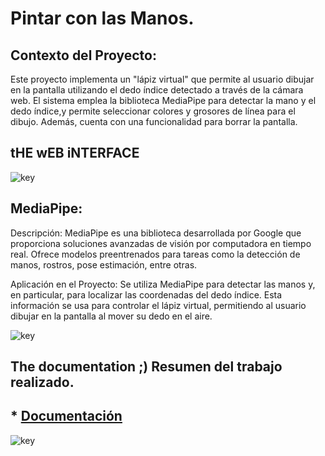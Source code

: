 # Pintar con las Manos.

## Contexto del Proyecto:

Este proyecto implementa un "lápiz virtual" que permite al usuario dibujar en la pantalla utilizando el dedo índice detectado a través de la cámara web. 
El sistema emplea la biblioteca MediaPipe para detectar la mano y el dedo índice,y permite seleccionar colores y grosores de línea para el dibujo. 
Además, cuenta con una funcionalidad para borrar la pantalla.

## tHE wEB iNTERFACE
![key](../main/mano%20(3).jpg)

## MediaPipe:
Descripción: MediaPipe es una biblioteca desarrollada por Google que proporciona soluciones avanzadas de visión por computadora en tiempo real. 
Ofrece modelos preentrenados para tareas como la detección de manos, rostros, pose estimación, entre otras.

Aplicación en el Proyecto: Se utiliza MediaPipe para detectar las manos y, en particular, para localizar las coordenadas del dedo índice. 
Esta información se usa para controlar el lápiz virtual, permitiendo al usuario dibujar en la pantalla al mover su dedo en el aire.

![key](../main/mano%20(1).jpg)

## The documentation ;) Resumen del trabajo realizado.
## * [Documentación](https://www.canva.com/design/DAGNQXvNfrg/oDSK5NsKkPR0HWF0mE2xZg/view?utm_content=DAGNQXvNfrg&utm_campaign=designshare&utm_medium=link&utm_source=editor)



![key](../main/T4.png)
